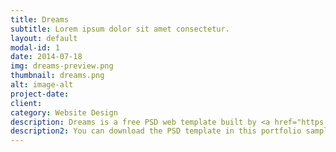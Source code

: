 ```yaml
---
title: Dreams
subtitle: Lorem ipsum dolor sit amet consectetur.
layout: default
modal-id: 1
date: 2014-07-18
img: dreams-preview.png
thumbnail: dreams.png
alt: image-alt
project-date:
client:
category: Website Design
description: Dreams is a free PSD web template built by <a href="https://www.behance.net/MathavanJaya">Mathavan Jaya</a>. Dreams is a modern one page web template designed for almost any purpose. It’s a beautiful template that’s designed with the Bootstrap framework in mind. 
description2: You can download the PSD template in this portfolio sample item at <a href="http://freebiesxpress.com/gallery/dreams-free-one-page-web-template/">FreebiesXpress.com</a>.
---
```

